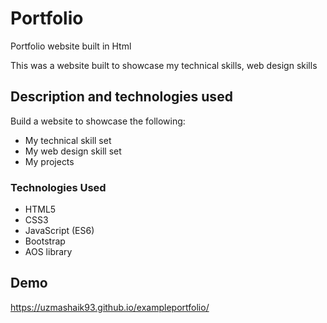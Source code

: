# Portfolio

Portfolio website built in Html


This was a website built to showcase my technical skills, web design skills

## Description and technologies used

Build a website to showcase the following:

* My technical skill set
* My web design skill set
* My projects

### Technologies Used

* HTML5
* CSS3
* JavaScript (ES6)
* Bootstrap
* AOS library 

## Demo

https://uzmashaik93.github.io/exampleportfolio/



